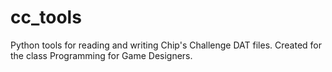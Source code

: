 # cc_tools
Python tools for reading and writing Chip's Challenge DAT files. Created for the class Programming for Game Designers.
 